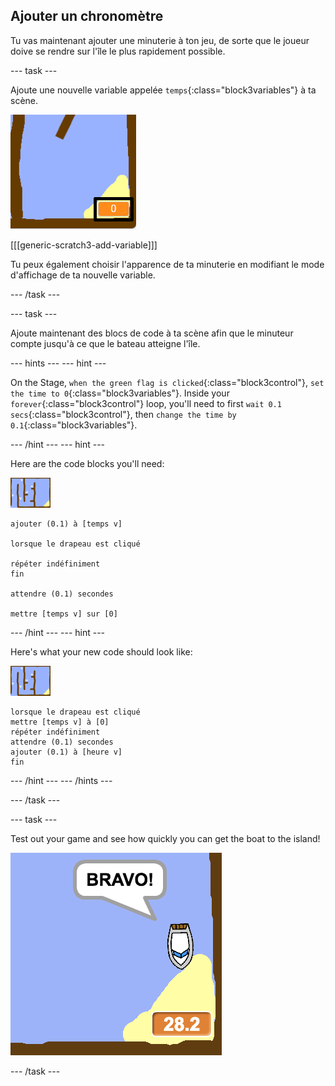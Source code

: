 ## Ajouter un chronomètre

Tu vas maintenant ajouter une minuterie à ton jeu, de sorte que le joueur doive se rendre sur l'île le plus rapidement possible.

\--- task \---

Ajoute une nouvelle variable appelée `temps`{:class="block3variables"} à ta scène.

![capture d'écran](images/boat-variable-annotated.png)

[[[generic-scratch3-add-variable]]]

Tu peux également choisir l'apparence de ta minuterie en modifiant le mode d'affichage de ta nouvelle variable.

\--- /task \---

\--- task \---

Ajoute maintenant des blocs de code à ta scène afin que le minuteur compte jusqu'à ce que le bateau atteigne l'île.

\--- hints \--- \--- hint \---

On the Stage, `when the green flag is clicked`{:class="block3control"}, `set the time to 0`{:class="block3variables"}. Inside your `forever`{:class="block3control"} loop, you'll need to first `wait 0.1 secs`{:class="block3control"}, then `change the time by 0.1`{:class="block3variables"}.

\--- /hint \--- \--- hint \---

Here are the code blocks you'll need:

![stage](images/stage.png)

```blocks3
ajouter (0.1) à [temps v]

lorsque le drapeau est cliqué

répéter indéfiniment
fin

attendre (0.1) secondes

mettre [temps v] sur [0]
```

\--- /hint \--- \--- hint \---

Here's what your new code should look like:

![stage](images/stage.png)

```blocks3
lorsque le drapeau est cliqué
mettre [temps v] à [0]
répéter indéfiniment
attendre (0.1) secondes
ajouter (0.1) à [heure v]
fin
```

\--- /hint \--- \--- /hints \---

\--- /task \---

\--- task \---

Test out your game and see how quickly you can get the boat to the island!

![screenshot](images/boat-variable-test.png)

\--- /task \---